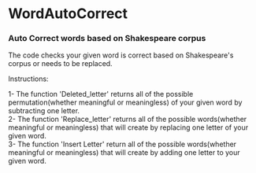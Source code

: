 # WordAutoCorrect
### Auto Correct words based on Shakespeare corpus

The code checks your given word is correct based on Shakespeare's corpus or needs to be replaced.

Instructions:

1- The function 'Deleted_letter' returns all of the possible permutation(whether meaningful or meaningless) of your given word by subtracting one letter.
<br>2- The function 'Replace_letter' returns all of the possible words(whether meaningful or meaningless) that will create by replacing one letter of your given word.
<br>3- The function 'Insert Letter' return all of the possible words(whether meaningful or meaningless) that will create by adding one letter to your given word.

